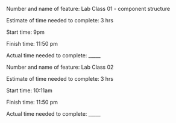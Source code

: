 Number and name of feature: Lab Class 01 - component structure

Estimate of time needed to complete: 3 hrs

Start time: 9pm

Finish time: 11:50 pm

Actual time needed to complete: _____


Number and name of feature: Lab Class 02

Estimate of time needed to complete: 3 hrs

Start time: 10:11am

Finish time: 11:50 pm

Actual time needed to complete: _____
